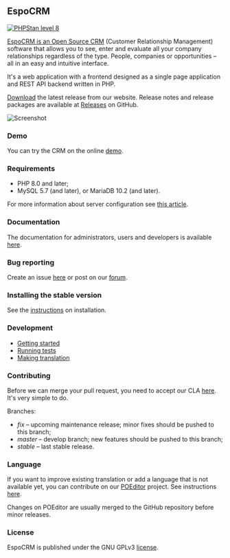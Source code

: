 ## EspoCRM

[![PHPStan level 8](https://img.shields.io/badge/PHPStan-level%208-brightgreen)](#espocrm)

[EspoCRM is an Open Source CRM](https://www.espocrm.com) (Customer Relationship Management)
software that allows you to see, enter and evaluate all your company relationships regardless
of the type. People, companies or opportunities – all in an easy and intuitive interface.

It's a web application with a frontend designed as a single page application and REST API
backend written in PHP.

[Download](https://www.espocrm.com/download/) the latest release from our website. Release notes
and release packages are available at [Releases](https://github.com/espocrm/espocrm/releases) on GitHub.

![Screenshot](https://user-images.githubusercontent.com/1006792/226094559-995dfd2a-a18f-4619-a21b-79a4e671990a.png)

### Demo

You can try the CRM on the online [demo](https://www.espocrm.com/demo/).

### Requirements

* PHP 8.0 and later;
* MySQL 5.7 (and later), or MariaDB 10.2 (and later).

For more information about server configuration see [this article](https://docs.espocrm.com/administration/server-configuration/).

### Documentation

The documentation for administrators, users and developers is available [here](https://docs.espocrm.com).

### Bug reporting

Create an issue [here](https://github.com/espocrm/espocrm/issues) or post on our [forum](https://forum.espocrm.com/forum/bug-reports).

### Installing the stable version

See the [instructions](https://docs.espocrm.com/administration/installation/) on installation.

### Development

* [Getting started](https://docs.espocrm.com/development/how-to-start)
* [Running tests](https://docs.espocrm.com/development/tests)
* [Making translation](https://docs.espocrm.com/development/translation)

### Contributing

Before we can merge your pull request, you need to accept our CLA [here](https://github.com/espocrm/cla). It's very simple to do.

Branches:

* *fix* – upcoming maintenance release; minor fixes should be pushed to this branch;
* *master* – develop branch; new features should be pushed to this branch;
* *stable* – last stable release.

### Language

If you want to improve existing translation or add a language that is not available yet, you can contribute on our [POEditor](https://poeditor.com/join/project/gLDKZtUF4i) project. See instructions [here](https://www.espocrm.com/blog/how-to-use-poeditor-to-translate-espocrm/).

Changes on POEditor are usually merged to the GitHub repository before minor releases.

### License

EspoCRM is published under the GNU GPLv3 [license](https://raw.githubusercontent.com/espocrm/espocrm/master/LICENSE.txt).
